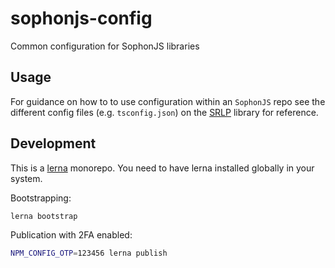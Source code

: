# sophonjs-config
Common configuration for SophonJS libraries

## Usage

For guidance on how to to use configuration within an ``SophonJS`` repo see the different
config files (e.g. ``tsconfig.json``) on the [SRLP](https://octonion.institute/susy-js/srlp) library
for reference.

## Development

This is a [lerna](https://github.com/lerna/lerna) monorepo. You need to have lerna installed 
globally in your system.

Bootstrapping:

```sh
lerna bootstrap
```

Publication with 2FA enabled:

```sh
NPM_CONFIG_OTP=123456 lerna publish
```
